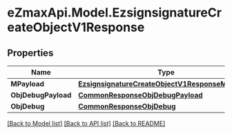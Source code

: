 
# eZmaxApi.Model.EzsignsignatureCreateObjectV1Response

## Properties

Name | Type | Description | Notes
------------ | ------------- | ------------- | -------------
**MPayload** | [**EzsignsignatureCreateObjectV1ResponseMPayload**](EzsignsignatureCreateObjectV1ResponseMPayload.md) |  | 
**ObjDebugPayload** | [**CommonResponseObjDebugPayload**](CommonResponseObjDebugPayload.md) |  | [optional] 
**ObjDebug** | [**CommonResponseObjDebug**](CommonResponseObjDebug.md) |  | [optional] 

[[Back to Model list]](../README.md#documentation-for-models)
[[Back to API list]](../README.md#documentation-for-api-endpoints)
[[Back to README]](../README.md)

